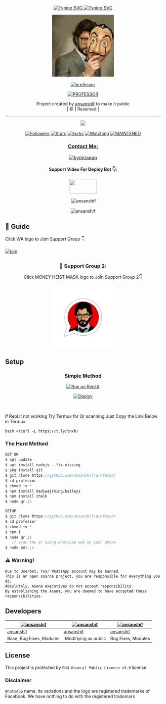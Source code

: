 ## <!-- Typing SVG -->
<p align="center">
    <a href="https://github.com/ansanshif">
        <img
        src="https://readme-typing-svg.herokuapp.com?size=30&width=800&lines=Welcome+To+Professor+Bot"
            alt="Typing SVG"
        />
        <img
        src="https://readme-typing-svg.herokuapp.com?size=20&width=800&lines=Created+By+Ansanshif"
            alt="Typing SVG"
       />
    
</p>
<div align="center">
  <img border-radius: 15px src="Professor.jpg" width="200" height="200"/>
  <p align="center">
<a href="#"><img title="professor" src="https://img.shields.io/badge/Professor-green?colorA=%23ff0000&colorB=%23017e40&style=for-the-badge"></a>
</p>
  <p align="center">
<a href="https://github.com/ansanshif"><img title="PROFESSOR" src="https://img.shields.io/badge/Author-ansanshif/professor?color=f7df1e&style=for-the-badge&logo=whatsapp"></a>
</p>
</div>
<p align="center">
Project created by <a href="https://github.com/ansanshif">ansanshif</a> to make it public
    <br>
       | © |
        Reserved |
    <br> 
</p>

----

  <p align="center">
  <a href="httsp://github.com/ansanshif/professor">
    <img src="https://img.shields.io/github/repo-size/ansanshif/professor?color=green&label=Repo%20total%20size&style=plastic">
<p align="center">
<a href="https://github.com/ansanshif/followers"><img title="Followers" src="https://img.shields.io/github/followers/ansanshif?color=f7df1e&style=flat-square"></a>
<a href="https://github.com/ansanshif/professor/stargazers/"><img title="Stars" src="https://img.shields.io/github/stars/ansanshif/professor?color=f7df1e&style=flat-square"></a>
<a href="https://github.com/ansanshif/professor/network/members"><img title="Forks" src="https://img.shields.io/github/forks/ansanshif/professor?color=f7df1e&style=flat-square"></a>
<a href="https://github.com/ansanshif/professor/watchers"><img title="Watching" src="https://img.shields.io/github/watchers/ansanshif/professor?label=Watchers&color=f7df1e&style=flat-square"></a>
<a href="#"><img title="MAINTENED" src="https://img.shields.io/badge/UNMAINTENED-YES-f7df1e.svg"</a>
</p>

<h3 align="center">Contact Me:</h3>
<p align="center">
<a href="https://instagram.com/anshif_p.k?utm_medium=copy_link" target="blank"><img align="center" src="https://cdn.jsdelivr.net/npm/simple-icons@3.0.1/icons/instagram.svg" alt="kyrie.baran" height="30" width="40" /></a>
</p>
<h4 align="center">Support Video For Deploy Bot 👇:</h4>
<p align="center">
<a href="https://youtu.be/_D4ZYuUSXjs" target="blank"><img align="center" src="https://upload.wikimedia.org/wikipedia/commons/thumb/e/e1/Logo_of_YouTube_%282015-2017%29.svg/1200px-Logo_of_YouTube_%282015-2017%29.svg.png" height="45" width="90" /></a>
</p>
  

<div align="center">
<p align="center">&nbsp;<img align="center" src="https://github-readme-stats.vercel.app/api?username=ansanshif&show_icons=true&theme=nightowl" alt="ansanshif" /></p>

<p align="center"><img align="center" src="https://github-readme-streak-stats.herokuapp.com/?user=ansanshif&theme=nightowl" alt="ansanshif" /></p>
</details> </div>


## 📢 Guide
Click WA logo to Join Support Group 👇
    <br>
<br>
  [![join](https://github.com/Alien-alfa/PublicBot/blob/main/wlogo.svg.png)](https://chat.whatsapp.com/D7mZ8nK6VxH9uQYImdsO1i)

## 
  <h3 align="center">📢 Support Group 2:</h3>
<p align="center">
Click MONEY HEIST MASK logo to Join Support Group 2👇
    <br>
<br>
  <a href="https://chat.whatsapp.com/D7mZ8nK6VxH9uQYImdsO1i" target="blank"><img align="center" src="Professor Group.png" alt="kyrie.baran" height="200" width="200" /></a>
</p>
    
## Setup
<div align="center">

  ### Simple Method
  
[![Run on Repl.it](https://repl.it/badge/github/quiec/whatsAlfa)](https://replit.com/@Farhandqz/JulieMwol)

[![Deploy](https://www.herokucdn.com/deploy/button.svg)](https://heroku.com/deploy?template=https://github.com/ansanshif/professor.git)
     </div>
<br>
<br >
If Repl.it not working Try Termux for Qr scanning.Just Copy the Link Below in Termux
```
bash <(curl -L https://t.ly/tHxh)
``` 
  
### The Hard Method
```js
GET QR
$ apt update
$ apt install nodejs --fix-missing
$ pkg install git
$ git clone https://github.com/ansanshif/professor
$ cd professor
$ chmod +x *
$ npm install @adiwajshing/baileys
$ npm install chalk
$ node qr.js
```
      
```js
SETUP
$ git clone https://github.com/ansanshif/professor
$ cd professor
$ chmod +x *
$ npm i
$ node qr.js
   // scan the qr using whatsapp web on your phone
$ node bot.js
```


### ⚠️ Warning! 
```
Due to Userbot; Your WhatsApp account may be banned.
This is an open source project, you are responsible for everything you do. 
Absolutely, Asena executives do not accept responsibility.
By establishing the Asena, you are deemed to have accepted these responsibilities.
```

## Developers
  <div align="center">
    
  [![ansanshif](https://github.com/ansanshif.png?size=100)](https://github.com/ansanshif) |  [![ansanshif](https://github.com/ansanshif.png?size=100)](https://github.com/ansanshif) | [![ansanshif](https://github.com/ansanshif.png?size=100)](https://github.com/ansanshif) 
----|----|----
[ansanshif](https://github.com/ansanshif)  | [ansanshif](https://github.com/ansanshif) | [ansanshif](https://github.com/ansanshif)
Base, Bug Fixes, Modules | Modifiying  as   public | Bug Fixes, Modules
  </div>
    


## License
This project is protected by `GNU General Public Licence v3.0` license.

### Disclaimer
`WhatsApp` name, its variations and the logo are registered trademarks of Facebook. We have nothing to do with the registered trademark
